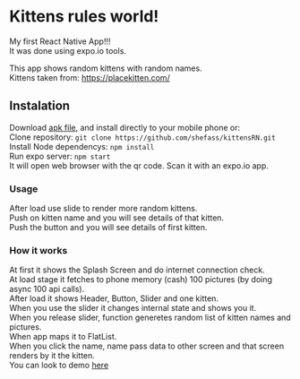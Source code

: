 # Kittens rules world!
My first React Native App!!!<br>
It was done using expo.io tools.

This app shows random kittens with random names.<br>
Kittens taken from: https://placekitten.com/ <br>

## Instalation
Download [apk file](https://github.com/shefass/kittensRN/blob/master/kittensRN-6f17e9d606524141b931a8d2f054c7d5-signed.apk?raw=true), and install directly to your mobile phone or: <br>
Clone repository: ```git clone https://github.com/shefass/kittensRN.git``` <br>
Install Node dependencys: ```npm install```<br>
Run expo server: ```npm start```<br>
It will open web browser with the qr code. Scan it with an expo.io app.<br>

### Usage
After load use slide to render more random kittens.<br>
Push on kitten name and you will see details of that kitten.<br>
Push the button and you will see details of first kitten. <br>

### How it works
At first it shows the Splash Screen and do internet connection check. <br>
At load stage it fetches to phone memory (cash) 100 pictures (by doing async 100 api calls).<br>
After load it shows Header, Button, Slider and one kitten.<br>
When you use the slider it changes internal state and shows you it.<br>
When you release slider, function generetes random list of kitten names and pictures.<br>
When app maps it to FlatList.<br>
When you click the name, name pass data to other screen and that screen renders by it the kitten.<br> 
You can look to demo [here](http://www.appdemostore.com/demo?id=4662195351715840)
